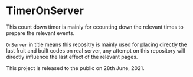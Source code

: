 # TimerOnServer
This count down timer is mainly for ccounting down the relevant times to prepare the relevant events.


`OnServer` in title means this repositry is mainly used for placing directly the last fruit and built codes on real server, any attempt on this repository will directly influence the last effect of the relevant pages.

This project is released to the public on 28th June, 2021.
